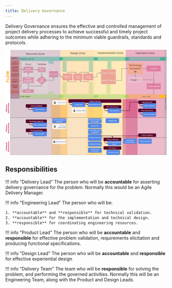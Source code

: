 ```yaml
---
title: Delivery Governance
---
```


Delivery Governance ensures the effective and controlled management of project delivery processes to achieve successful and timely project outcomes while adhering to the minimum viable guardrails, standards and protocols.

![Overview](governance-overview.png)


## Responsibilities

!!! info "Delivery Lead" 
    The person who will be **accountable** for asserting delivery governance for the problem. Normally this would be an Agile Delivery Manager.

!!! info "Engineering Lead" 
    The person who will be:

    1. **accountable** and **responsible** for technical validation.  
    2. **accountable** for the implementation and technical design.
    3. **responsible** for coordinating engineering resources.
   
!!! info "Product Lead" 
    The person who will be **accountable** and **responsible** for effective problem validation, requirements elicitation and producing functional specifications.

!!! info "Design Lead" 
    The person who will be **accountable** and **responsible** for effective experiential design

!!! info "Delivery Team" 
    The team who will be **responsible** for solving the problem, and performing the governed activities. Normally this will be an Engineering Team, along with the Product and Design Leads.

